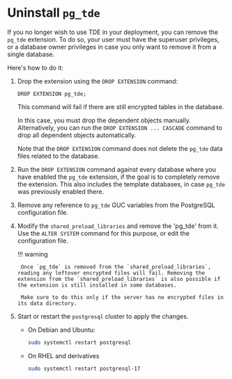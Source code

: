 # Uninstall `pg_tde`

If you no longer wish to use TDE in your deployment, you can remove the `pg_tde` extension. To do so, your user must have the superuser privileges, or a database owner privileges in case you only want to remove it from a single database.

Here's how to do it:

1. Drop the extension using the `DROP EXTENSION` command:

    ```
    DROP EXTENSION pg_tde;
    ```

    This command will fail if there are still encrypted tables in the database.    

    In this case, you must drop the dependent objects manually. Alternatively, you can run the `DROP EXTENSION ... CASCADE` command to drop all dependent objects automatically.     

    Note that the `DROP EXTENSION` command does not delete the `pg_tde` data files related to the database.

2. Run the `DROP EXTENSION` command against every database where you have enabled the `pg_tde` extension, if the goal is to completely remove the extension. This also includes the template databases, in case `pg_tde` was previously enabled there.

3. Remove any reference to `pg_tde` GUC variables from the PostgreSQL configuration file.

4. Modify the `shared_preload_libraries` and remove the 'pg_tde' from it. Use the `ALTER SYSTEM` command for this purpose, or edit the configuration file.

    !!! warning    

        Once `pg_tde` is removed from the `shared_preload_libraries`, reading any leftover encrypted files will fail. Removing the extension from the `shared_preload_libraries` is also possible if the extension is still installed in some databases.    

        Make sure to do this only if the server has no encrypted files in its data directory.

5. Start or restart the `postgresql` cluster to apply the changes.

    * On Debian and Ubuntu:    

       ```sh
       sudo systemctl restart postgresql
       ```
    
    * On RHEL and derivatives

       ```sh
       sudo systemctl restart postgresql-17
       ```
